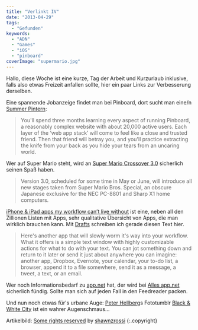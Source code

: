 ```yaml
---
title: "Verlinkt IV"
date: "2013-04-29"
tags:
  - "Gefunden"
keywords:
  - "ADN"
  - "Games"
  - "iOS"
  - "pinboard"
coverImage: "supermario.jpg"
---
```


Hallo, diese Woche ist eine kurze, Tag der Arbeit und Kurzurlaub inklusive, falls also etwas Freizeit anfallen sollte, hier ein paar Links zur Verbesserung derselben.

Eine spannende Jobanzeige findet man bei Pinboard, dort sucht man eine/n [Summer Pintern](http://blog.pinboard.in/2013/04/seeking_a_summer_pintern/):

> You'll spend three months learning every aspect of running Pinboard, a reasonably complex website with about 20,000 active users. Each layer of the ‘web app stack’ will come to feel like a close and trusted friend. Then that friend will betray you, and you'll practice extracting the knife from your back as you hide your tears from an uncaring world.

Wer auf Super Mario steht, wird an [Super Mario Crossover 3.0](http://www.destructoid.com/super-mario-crossover-3-0-is-just-around-the-corner-252649.phtml) sicherlich seinen Spaß haben.

> Version 3.0, scheduled for some time in May or June, will introduce all new stages taken from Super Mario Bros. Special, an obscure Japanese exclusive for the NEC PC-8801 and Sharp X1 home computers.

[iPhone & iPad apps my workflow can’t live without](http://blog.mediumequalsmessage.com/iphone-ipad-productivity-apps-i-cant-live-without) ist eine, neben all den Zillionen Listen mit Apps, sehr qualitative Übersicht von Apps, die man wirklich brauchen kann. Mit [Drafts](https://itunes.apple.com/de/app/drafts-for-ipad/id542797283) schreiben ich gerade diesen Text hier.

> Here's another app that will slowly worm it's way into your workflow. What it offers is a simple text window with highly customizable actions for what to do with your text. You can jot something down and return to it later or send it just about anywhere you can imagine: another app, Dropbox, Evernote, your calendar, your to-do list, a browser, append it to a file somewhere, send it as a message, a tweet, a text, or an email.

Wer noch Informationsbedarf zu [app.net](https://join.app.net) hat, der wird bei [Alles app.net](http://allesappdot.net/) sicherlich fündig. Sollte man sich auf jeden Fall in den Feedreader packen.

Und nun noch etwas für's urbane Auge: [Peter Hellberg](https://itunes.apple.com/de/app/drafts-for-ipad/id542797283)s Fototumblr [Black & White City](http://black-white-city.tumblr.com/) ist ein wahrer Augenschmaus…

Artikelbild:  [Some rights reserved](http://creativecommons.org/licenses/by/2.0/) by [shawnzrossi](http://www.flickr.com/photos/shawnzlea/)  {:.copyright}
